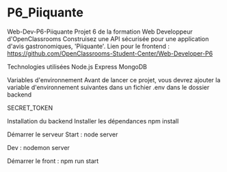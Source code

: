 # P6_Piiquante
Web-Dev-P6-Piiquante
Projet 6 de la formation Web Developpeur d'OpenClassrooms Construisez une API sécurisée pour une application d'avis gastronomiques, 'Piiquante'. Lien pour le frontend : https://github.com/OpenClassrooms-Student-Center/Web-Developer-P6

Technologies utilisées
Node.js
Express
MongoDB


Variables d'environnement
Avant de lancer ce projet, vous devrez ajouter la variable d'environnement suivantes dans un fichier .env dans le dossier backend

SECRET_TOKEN



Installation du backend
Installer les dépendances
npm install

Démarrer le serveur
Start :
node server

Dev :
nodemon server


Démarrer le front :
npm run start
